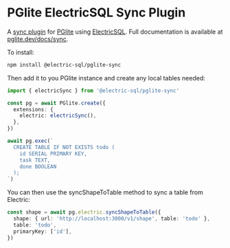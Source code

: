 # PGlite ElectricSQL Sync Plugin

A [sync plugin](https://pglite.dev/docs/sync) for [PGlite](https://pglite.dev/) using [ElectricSQL](https://electric-sql.com/). Full documentation is available at [pglite.dev/docs/sync](https://pglite.dev/docs/sync).

To install:

```sh
npm install @electric-sql/pglite-sync
```

Then add it to you PGlite instance and create any local tables needed:

```ts
import { electricSync } from '@electric-sql/pglite-sync'

const pg = await PGlite.create({
  extensions: {
    electric: electricSync(),
  },
})

await pg.exec(`
  CREATE TABLE IF NOT EXISTS todo (
    id SERIAL PRIMARY KEY,
    task TEXT,
    done BOOLEAN
  );
`)
```

You can then use the syncShapeToTable method to sync a table from Electric:

```ts
const shape = await pg.electric.syncShapeToTable({
  shape: { url: 'http://localhost:3000/v1/shape', table: 'todo' },
  table: 'todo',
  primaryKey: ['id'],
})
```
